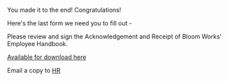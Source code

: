You made it to the end! Congratulations! 

Here's the last form we need you to fill out - 

Please review and sign the Acknowledgement and Receipt of Bloom Works' Employee Handbook. 

[Available for download here](https://drive.google.com/file/d/1nVa_tenuSdpQhDZMOg1hsTMcsxz34xrx/view?usp=sharing)

Email a copy to [HR](mailto:sofia@bloomworks.digital)

